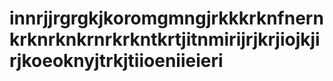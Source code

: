 # innrjjrgrgkjkoromgmngjrkkkrknfnernkrknrknkrnrkrkntkrtjitnmirijrjkrjiojkjirjkoeoknyjtrkjtiioeniieieri
